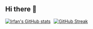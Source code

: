 ## Hi there 👋

<div align="left" style="display: flex; gap: 10px;">
  <a href="https://github.com/anuraghazra/github-readme-stats#gh-dark-mode-only">
    <img src="https://github-readme-stats.vercel.app/api?username=irfanghapar&show_icons=true&theme=radical&border_radius=1.0&border_color=3D3F4E" alt="Irfan's GitHub stats" />
  </a>
  <a href="https://git.io/streak-stats">
    <img src="https://streak-stats.demolab.com?user=irfanghapar&theme=radical&border_radius=1.0&border_color=3D3F4E" alt="GitHub Streak" />
  </a>
</div>

###
